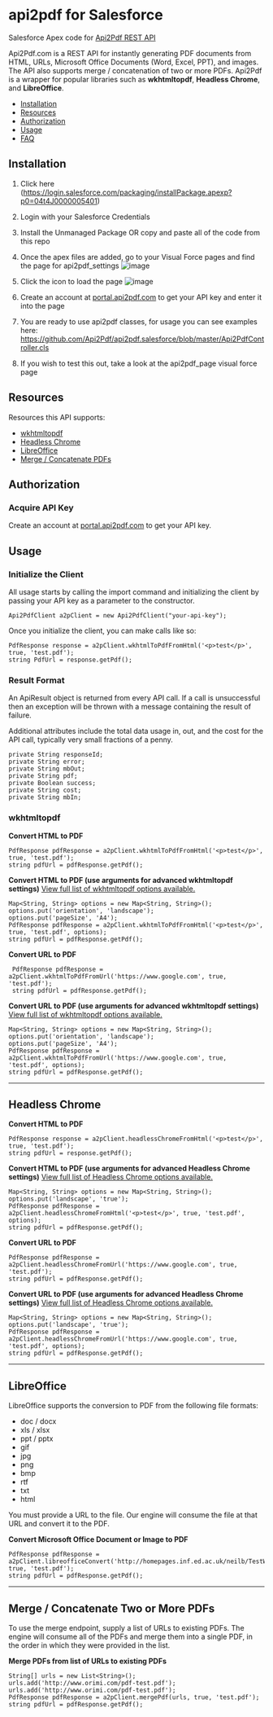 # api2pdf for Salesforce
Salesforce Apex code for [Api2Pdf REST API](https://www.api2pdf.com/documentation) 

Api2Pdf.com is a REST API for instantly generating PDF documents from HTML, URLs, Microsoft Office Documents (Word, Excel, PPT), and images. The API also supports merge / concatenation of two or more PDFs. Api2Pdf is a wrapper for popular libraries such as **wkhtmltopdf**, **Headless Chrome**, and **LibreOffice**.

- [Installation](#installation)
- [Resources](#resources)
- [Authorization](#authorization)
- [Usage](#usage)
- [FAQ](https://www.api2pdf.com/faq)

## <a name="installation"></a>Installation

1. Click here (https://login.salesforce.com/packaging/installPackage.apexp?p0=04t4J0000005401)

2. Login with your Salesforce Credentials

3. Install the Unmanaged Package OR copy and paste all of the code from this repo

4. Once the apex files are added, go to your Visual Force pages and find the page for api2pdf_settings
![image](https://user-images.githubusercontent.com/7950956/52316110-0a809200-2988-11e9-8e99-c11230148606.png)

5. Click the icon to load the page
![image](https://user-images.githubusercontent.com/7950956/52316134-1c623500-2988-11e9-81a2-b3549a243b92.png)

6. Create an account at [portal.api2pdf.com](https://portal.api2pdf.com/register) to get your API key and enter it into the page

7. You are ready to use api2pdf classes, for usage you can see examples here: https://github.com/Api2Pdf/api2pdf.salesforce/blob/master/Api2PdfController.cls

8. If you wish to test this out, take a look at the api2pdf_page visual force page

## <a name="resources"></a>Resources

Resources this API supports:

- [wkhtmltopdf](#wkhtmltopdf)
- [Headless Chrome](#chrome)
- [LibreOffice](#libreoffice)
- [Merge / Concatenate PDFs](#merge)

## <a name="authorization"></a>Authorization

### Acquire API Key

Create an account at [portal.api2pdf.com](https://portal.api2pdf.com/register) to get your API key.
    
## <a name="#usage"></a>Usage

### Initialize the Client

All usage starts by calling the import command and initializing the client by passing your API key as a parameter to the constructor.

    Api2PdfClient a2pClient = new Api2PdfClient("your-api-key");

Once you initialize the client, you can make calls like so:

    PdfResponse response = a2pClient.wkhtmlToPdfFromHtml('<p>test</p>', true, 'test.pdf');
    string PdfUrl = response.getPdf();
    
### Result Format

An ApiResult object is returned from every API call. If a call is unsuccessful then an exception will be thrown with a message containing the result of failure. 

Additional attributes include the total data usage in, out, and the cost for the API call, typically very small fractions of a penny.

    private String responseId;
    private String error;
    private String mbOut;
    private String pdf;
    private Boolean success;
    private String cost;
    private String mbIn;
    
### <a name="wkhtmltopdf"></a> wkhtmltopdf

**Convert HTML to PDF**

    PdfResponse pdfResponse = a2pClient.wkhtmlToPdfFromHtml('<p>test</p>', true, 'test.pdf');   
    string pdfUrl = pdfResponse.getPdf();
    
**Convert HTML to PDF (use arguments for advanced wkhtmltopdf settings)**
[View full list of wkhtmltopdf options available.](https://www.api2pdf.com/documentation/advanced-options-wkhtmltopdf/)

    Map<String, String> options = new Map<String, String>();
    options.put('orientation', 'landscape');
    options.put('pageSize', 'A4');
    PdfResponse pdfResponse = a2pClient.wkhtmlToPdfFromHtml('<p>test</p>', true, 'test.pdf', options);
    string pdfUrl = pdfResponse.getPdf();

**Convert URL to PDF**

     PdfResponse pdfResponse = a2pClient.wkhtmlToPdfFromUrl('https://www.google.com', true, 'test.pdf');
     string pdfUrl = pdfResponse.getPdf();
    
**Convert URL to PDF (use arguments for advanced wkhtmltopdf settings)**
[View full list of wkhtmltopdf options available.](https://www.api2pdf.com/documentation/advanced-options-wkhtmltopdf/)

    Map<String, String> options = new Map<String, String>();
    options.put('orientation', 'landscape');
    options.put('pageSize', 'A4');
    PdfResponse pdfResponse = a2pClient.wkhtmlToPdfFromUrl('https://www.google.com', true, 'test.pdf', options);
    string pdfUrl = pdfResponse.getPdf();
---

## <a name="chrome"></a>Headless Chrome

**Convert HTML to PDF**

    PdfResponse response = a2pClient.headlessChromeFromHtml('<p>test</p>', true, 'test.pdf');
    string pdfUrl = response.getPdf();
    
**Convert HTML to PDF (use arguments for advanced Headless Chrome settings)**
[View full list of Headless Chrome options available.](https://www.api2pdf.com/documentation/advanced-options-headless-chrome/)

    Map<String, String> options = new Map<String, String>();
    options.put('landscape', 'true');
    PdfResponse pdfResponse = a2pClient.headlessChromeFromHtml('<p>test</p>', true, 'test.pdf', options);
    string pdfUrl = pdfResponse.getPdf();

**Convert URL to PDF**
        
    PdfResponse pdfResponse = a2pClient.headlessChromeFromUrl('https://www.google.com', true, 'test.pdf');
    string pdfUrl = pdfResponse.getPdf();
    
    
**Convert URL to PDF (use arguments for advanced Headless Chrome settings)**
[View full list of Headless Chrome options available.](https://www.api2pdf.com/documentation/advanced-options-headless-chrome/)

    Map<String, String> options = new Map<String, String>();
    options.put('landscape', 'true');
    PdfResponse pdfResponse = a2pClient.headlessChromeFromUrl('https://www.google.com', true, 'test.pdf', options);
    string pdfUrl = pdfResponse.getPdf();
    
---

## <a name="libreoffice"></a>LibreOffice

LibreOffice supports the conversion to PDF from the following file formats:

- doc / docx
- xls / xlsx
- ppt / pptx
- gif
- jpg
- png
- bmp
- rtf
- txt 
- html

You must provide a URL to the file. Our engine will consume the file at that URL and convert it to the PDF.

**Convert Microsoft Office Document or Image to PDF**

    PdfResponse pdfResponse = a2pClient.libreofficeConvert('http://homepages.inf.ed.ac.uk/neilb/TestWordDoc.doc', true, 'test.pdf');
    string pdfUrl = pdfResponse.getPdf();
    
---
    
## <a name="merge"></a>Merge / Concatenate Two or More PDFs

To use the merge endpoint, supply a list of URLs to existing PDFs. The engine will consume all of the PDFs and merge them into a single PDF, in the order in which they were provided in the list.

**Merge PDFs from list of URLs to existing PDFs**

    String[] urls = new List<String>();
    urls.add('http://www.orimi.com/pdf-test.pdf');
    urls.add('http://www.orimi.com/pdf-test.pdf');
    PdfResponse pdfResponse = a2pClient.mergePdf(urls, true, 'test.pdf');
    string pdfUrl = pdfResponse.getPdf();
    

    
